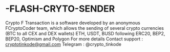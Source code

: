 # -FLASH-CRYTO-SENDER
Crypto F Transaction is a software developed by an anonymous FCryptoCoder team, which allows the sending of several crypto currencies (BTC to all CEX and DEX wallets) ETH, USDT, BUSD following ERC20, BEP2, BEP20, Optimism and Polygon For more details Contact support : cryptotinkode@gmail.com Telegram : @crypto_tinkode
